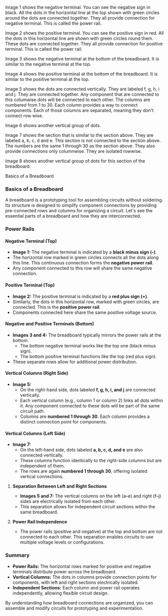 Image 1 shows the negative terminal. You can see the negative sign in black. All the dots in the horizontal line at the top shown with green circles around the dots are connected together. They all provide connection for negative terminal. This is called the power rail.

Image 2 shows the positive terminal. You can see the positive sign in red. All the dots in this horizontal line are shown with green circles round them. These dots are connected together. They all provide connection for positive terminal. This is called the power rail.

Image 3 shows the negative terminal at the bottom of the breadboard. It is similar to the negative terminal at the top.

Image 4 shows the positive terminal at the bottom of the breadboard. It is similar to the positive terminal at the top.

Image 5 shows the dots are connected vertically. They are labeled f, g, h, i and j. They are connected together. Any component that are connected to this columwise dots will be connected to each other. The columns are numbered from 1 to 30. Each column provides a way to connect components. Each of those columns are separated, meaning they don't connect row wise.

Image 6 shows another vertical group of dots.

Image 7 shows the section that is similar to the section above. They are labeled a, b, c, d and e. This section is not connected to the section above. The numbers are the same 1 through 30 as the section above. They also provide connections only columnwise. They are isolated rowwise.

Image 8 shows another vertical group of dots for this section of the breadboard.

Basics of a Breadboard

### **Basics of a Breadboard**

A breadboard is a prototyping tool for assembling circuits without soldering. Its structure is designed to simplify component connections by providing pre-connected rows and columns for organizing a circuit. Let's see the essential parts of a breadboard and how they are interconnected.

### **Power Rails**

#### **Negative Terminal (Top)**

- **Image 1:** The negative terminal is indicated by a **black minus sign (-)**.
- The horizontal row marked in green circles connects all the dots along this line. This continuous connection forms the **negative power rail**.
- Any component connected to this row will share the same negative connection.

#### **Positive Terminal (Top)**

- **Image 2:** The positive terminal is indicated by a **red plus sign (+)**.
- Similarly, the dots in this horizontal row, marked with green circles, are connected. This is the **positive power rail**.
- Components connected here share the same positive voltage source.

#### **Negative and Positive Terminals (Bottom)**

- **Images 3 and 4:** The breadboard typically mirrors the power rails at the bottom.
  - The bottom negative terminal works like the top one (black minus sign).
  - The bottom positive terminal functions like the top (red plus sign).
- These separate rows allow for additional power distribution.

#### **Vertical Columns (Right Side)**

- **Image 5:**
  - On the right-hand side, dots labeled **f, g, h, i, and j** are connected vertically.
  - Each vertical column (e.g., column 1 or column 2) links all dots within it. Any component connected to these dots will be part of the same circuit path.
  - Columns are **numbered 1 through 30**. Each column provides a distinct connection point for components.

#### **Vertical Columns (Left Side)**

- **Image 7:**
  - On the left-hand side, dots labeled **a, b, c, d, and e** are also connected vertically.
  - These columns function identically to the right-side columns but are independent of them.
  - The rows are again **numbered 1 through 30**, offering isolated vertical connections.

1. **Separation Between Left and Right Sections**
   - **Images 5 and 7:** The vertical columns on the left (a–e) and right (f–j) sides are electrically isolated from each other.
   - This separation allows for independent circuit sections within the same breadboard.

2. **Power Rail Independence**
   - The power rails (positive and negative) at the top and bottom are not connected to each other. This separation enables circuits to use multiple voltage levels or configurations.

### **Summary**

- **Power Rails:** The horizontal rows marked for positive and negative terminals distribute power across the breadboard.
- **Vertical Columns:** The dots in columns provide connection points for components, with left and right sections electrically isolated.
- **Independent Sections:** Each column and power rail operates independently, allowing flexible circuit design.

By understanding how breadboard connections are organized, you can assemble and modify circuits for prototyping and experimentation.
